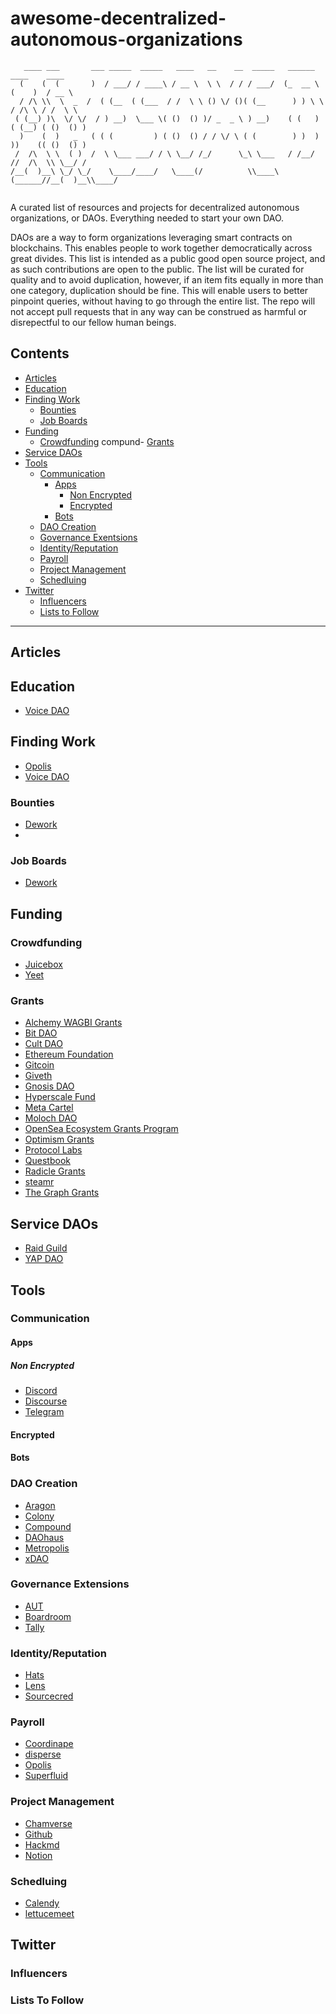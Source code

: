 # awesome-decentralized-autonomous-organizations

```
   ____ ___       ___ _____  _____   ____   __    __  _____   ______    ____    ____    
  (    (  (       )  / ___/ / ____\ / __ \  \ \  / / / ___/  (_  __ \  (    )  / __ \   
  / /\ \\  \  _  /  ( (__  ( (___  / /  \ \ () \/ ()( (__      ) ) \ \ / /\ \ / /  \ \  
 ( (__) )\  \/ \/  / ) __)  \___ \( ()  () )/ _  _ \ ) __)    ( (   ) ( (__) ( ()  () ) 
  )    (  )   _   ( ( (         ) ( ()  () / / \/ \ ( (        ) )  ) ))    (( ()  () ) 
 /  /\  \ \  ( )  /  \ \___ ___/ / \ \__/ /_/      \_\ \___   / /__/ //  /\  \\ \__/ /  
/__(  )__\ \_/ \_/    \____/____/   \____(/          \\____\ (______//__(  )__\\____/   
                                                                                        
```

A curated list of resources and projects for decentralized autonomous organizations, or DAOs. Everything needed to start your own DAO.

DAOs are a way to form organizations leveraging smart contracts on blockchains. This enables people to work together democratically across great divides.
This list is intended as a public good open source project, and as such contributions are open to the public. The list will be curated for quality and to avoid duplication, however, if an item fits equally in more than one category, duplication should be fine. This will enable users to better pinpoint queries, without having to go through the entire list. The repo will not accept pull requests that in any way can be construed as harmful or disrepectful to our fellow human beings.

## Contents

- [Articles](https://github.com/boilerrat/awesome-decentralized-autonomous-organizations#articles)
- [Education](https://github.com/boilerrat/awesome-decentralized-autonomous-organizations#education) 
- [Finding Work](https://github.com/boilerrat/awesome-decentralized-autonomous-organizations#finding-work)
  - [Bounties](https://github.com/boilerrat/awesome-decentralized-autonomous-organizations#bounties)
  - [Job Boards](https://github.com/boilerrat/awesome-decentralized-autonomous-organizations#job-boards)
- [Funding](https://github.com/boilerrat/awesome-decentralized-autonomous-organizations#funding)
  - [Crowdfunding](https://github.com/boilerrat/awesome-decentralized-autonomous-organizations#crowdfunding)
  compund- [Grants](https://github.com/boilerrat/awesome-decentralized-autonomous-organizations#grants) 
- [Service DAOs](https://github.com/boilerrat/awesome-decentralized-autonomous-organizations#service-daos)
- [Tools](https://github.com/boilerrat/awesome-decentralized-autonomous-organizations#tools)
  - [Communication](https://github.com/boilerrat/awesome-decentralized-autonomous-organizations#communication)
    - [Apps](https://github.com/boilerrat/awesome-decentralized-autonomous-organizations#apps)
      - [Non Encrypted](https://github.com/boilerrat/awesome-decentralized-autonomous-organizations#non-encrypted)
      - [Encrypted](https://github.com/boilerrat/awesome-decentralized-autonomous-organizations#encrypted)  
    - [Bots](https://github.com/boilerrat/awesome-decentralized-autonomous-organizations#bots)
  - [DAO Creation](https://github.com/boilerrat/awesome-decentralized-autonomous-organizations#dao-creation)
  - [Governance Exentsions](https://github.com/boilerrat/awesome-decentralized-autonomous-organizations#governance-extensions)
  - [Identity/Reputation](https://github.com/boilerrat/awesome-decentralized-autonomous-organizations#identityreputation)
  - [Payroll](https://github.com/boilerrat/awesome-decentralized-autonomous-organizations#payroll)
  - [Project Management](https://github.com/boilerrat/awesome-decentralized-autonomous-organizations#project-management)
  - [Schedluing](https://github.com/boilerrat/awesome-decentralized-autonomous-organizations#project-management)
- [Twitter](https://github.com/boilerrat/awesome-decentralized-autonomous-organizations#twitter) 
  - [Influencers](https://github.com/boilerrat/awesome-decentralized-autonomous-organizations#influencers)
  - [Lists to Follow](https://github.com/boilerrat/awesome-decentralized-autonomous-organizations#lists-to-follow)

---

## Articles


## Education

- [Voice DAO](https://www.voicedao.fun/)

## Finding Work

- [Opolis](https://opolis.co/)
- [Voice DAO](https://www.voicedao.fun/)

### Bounties

- [Dework](https://dework.xyz/)
- 
### Job Boards

- [Dework](https://dework.xyz/)

## Funding

### Crowdfunding

- [Juicebox](https://juicebox.money/)
- [Yeet](https://yeet.daohaus.club/)

### Grants

- [Alchemy WAGBI Grants](https://www.alchemy.com/developer-grant-program)
- [Bit DAO](https://www.bitdao.io/)
- [Cult DAO](https://cultdao.io/)
- [Ethereum Foundation](https://ethereum.org/en/community/grants/)
- [Gitcoin](https://gitcoin.co/)
- [Giveth](https://giveth.io/)
- [Gnosis DAO](https://forum.gnosis.io/t/readme-gnosisdao-governance-process/736)
- [Hyperscale Fund](https://www.hyperscalefund.com/)
- [Meta Cartel](https://www.metacartel.org/grants)
- [Moloch DAO](https://molochdao.com/)
- [OpenSea Ecosystem Grants Program](https://airtable.com/shrC6zgCb3lZo51as)
- [Optimism Grants](https://gov.optimism.io/c/proposals/38)
- [Protocol Labs](https://protocol.ai/)
- [Questbook](https://t.co/f7O4zCHFqc)
- [Radicle Grants](https://radicle.mirror.xyz/7RDTvdxABVndpZge9VT09Ku5JXD8lCCCpLRRZaVrtJU)
- [steamr](https://streamr.network/fund/)
- [The Graph Grants](https://www.notion.so/The-Graph-Foundation-e822e66d7b614fdd899a647f5db51a68)


## Service DAOs

- [Raid Guild](https://www.raidguild.org/)
- [YAP DAO](https://www.yapdao.xyz/)

## Tools

### Communication

#### Apps

##### Non Encrypted

- [Discord](https://discord.com/)
- [Discourse](https://www.discourse.org/)
- [Telegram](https://telegram.org/)

#### Encrypted

#### Bots


### DAO Creation

- [Aragon](https://aragon.org/)
- [Colony](https://colony.io/)
- [Compound](https://docs.compound.finance/v2/governance/?ref=medium)
- [DAOhaus](https://daohaus.club/)
- [Metropolis](https://www.metropolis.space/)
- [xDAO](https://www.xdao.app/)

### Governance Extensions

- [AUT](https://aut.id/)
- [Boardroom](https://boardroom.io/)
- [Tally](https://www.tally.xyz/)

### Identity/Reputation

- [Hats](https://mobile.twitter.com/hatsprotocol)
- [Lens](https://lens.xyz/)
- [Sourcecred](https://sourcecred.io/)

### Payroll

- [Coordinape](https://coordinape.com/)
- [disperse](https://disperse.app/)
- [Opolis](https://opolis.co/)
- [Superfluid](https://www.superfluid.finance/)

### Project Management

- [Chamverse](https://www.charmverse.io/)
- [Github](https://github.com/)
- [Hackmd](https://hackmd.io/)
- [Notion](https://www.notion.so/)

### Schedluing

- [Calendy](https://calendly.com/)
- [lettucemeet](https://lettucemeet.com/)

## Twitter

### Influencers

### Lists To Follow



